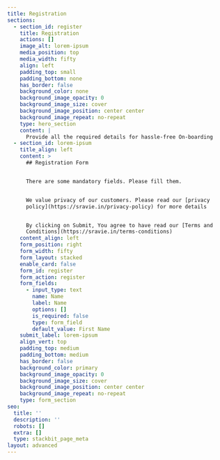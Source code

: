 ```yaml
---
title: Registration
sections:
  - section_id: register
    title: Registration
    actions: []
    image_alt: lorem-ipsum
    media_position: top
    media_width: fifty
    align: left
    padding_top: small
    padding_bottom: none
    has_border: false
    background_color: none
    background_image_opacity: 0
    background_image_size: cover
    background_image_position: center center
    background_image_repeat: no-repeat
    type: hero_section
    content: |
      Provide all the required details for hassle-free On-boarding
  - section_id: lorem-ipsum
    title_align: left
    content: >
      ## Registration Form


      There are some mandatory fields. Please fill them.


      We value privacy of our customers. Please read our [privacy
      policy](https://sravie.in/privacy-policy) for more details


      By clicking on Submit, You agree to have read our [Terms and
      Conditions](https://sravie.in/terms-conditions)
    content_align: left
    form_position: right
    form_width: fifty
    form_layout: stacked
    enable_card: false
    form_id: register
    form_action: register
    form_fields:
      - input_type: text
        name: Name
        label: Name
        options: []
        is_required: false
        type: form_field
        default_value: First Name
    submit_label: lorem-ipsum
    align_vert: top
    padding_top: medium
    padding_bottom: medium
    has_border: false
    background_color: primary
    background_image_opacity: 0
    background_image_size: cover
    background_image_position: center center
    background_image_repeat: no-repeat
    type: form_section
seo:
  title: ''
  description: ''
  robots: []
  extra: []
  type: stackbit_page_meta
layout: advanced
---
```

